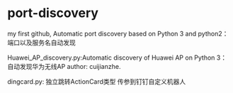 # port-discovery
my first github,
Automatic port discovery based on Python 3 and python2：端口以及服务名自动发现

Huawei_AP_discovery.py:Automatic discovery of Huawei AP on Python 3：自动发现华为无线AP
author: cuijianzhe.

dingcard.py: 独立跳转ActionCard类型 传参到钉钉自定义机器人
